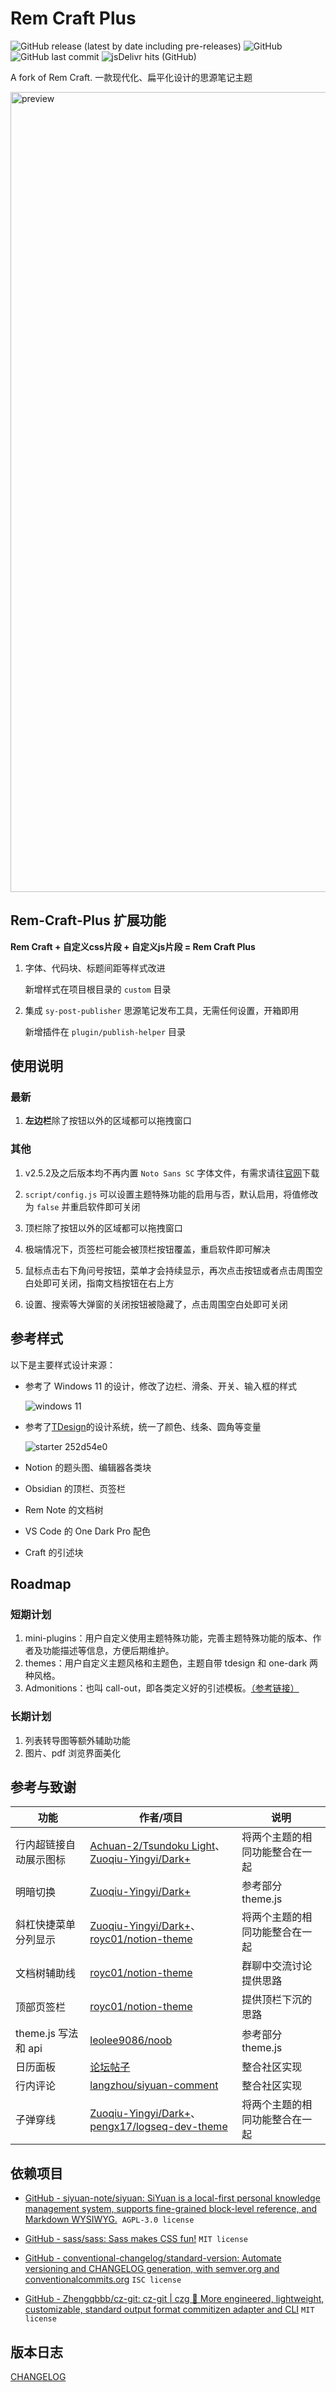 # Rem Craft Plus

![GitHub release (latest by date including pre-releases)](https://img.shields.io/github/release/svchord/Rem-Craft?include_prereleases)
![GitHub](https://img.shields.io/github/license/svchord/Rem-Craft)
![GitHub last commit](https://img.shields.io/github/last-commit/svchord/Rem-Craft)
![jsDelivr hits (GitHub)](https://img.shields.io/jsdelivr/gh/hy/svchord/Rem-Craft?label=hits)

A fork of Rem Craft. 一款现代化、扁平化设计的思源笔记主题

<img width="1280" alt="preview" src="https://user-images.githubusercontent.com/61345763/203089325-75a4d1c7-9b59-43a1-b98d-9c1bb0dcd63e.png">

## Rem-Craft-Plus 扩展功能

**Rem Craft + 自定义css片段 + 自定义js片段 = Rem Craft Plus**

1. 字体、代码块、标题间距等样式改进

   新增样式在项目根目录的 `custom` 目录

2. 集成 `sy-post-publisher` 思源笔记发布工具，无需任何设置，开箱即用

   新增插件在 `plugin/publish-helper` 目录

## 使用说明

### 最新

1. **左边栏**除了按钮以外的区域都可以拖拽窗口

### 其他

1. v2.5.2及之后版本均不再内置 `Noto Sans SC` 字体文件，有需求请往[官网](https://fonts.google.com/noto/specimen/Noto+Sans+SC)下载

2. `script/config.js` 可以设置主题特殊功能的启用与否，默认启用，将值修改为 `false` 并重启软件即可关闭

3. 顶栏除了按钮以外的区域都可以拖拽窗口

4. 极端情况下，页签栏可能会被顶栏按钮覆盖，重启软件即可解决

5. 鼠标点击右下角问号按钮，菜单才会持续显示，再次点击按钮或者点击周围空白处即可关闭，指南文档按钮在右上方

6. 设置、搜索等大弹窗的关闭按钮被隐藏了，点击周围空白处即可关闭

## 参考样式

以下是主要样式设计来源：

- 参考了 Windows 11 的设计，修改了边栏、滑条、开关、输入框的样式
  
  ![windows 11](https://docs.microsoft.com/en-us/windows/apps/design/signature-experiences/images/color_light_controls_940.png)

- 参考了[TDesign](https://tdesign.tencent.com/)的设计系统，统一了颜色、线条、圆角等变量
  
  ![starter 252d54e0](https://user-images.githubusercontent.com/61345763/176590115-93fa2d29-a975-4a89-904c-6ba94295d3ee.png)

- Notion 的题头图、编辑器各类块

- Obsidian 的顶栏、页签栏

- Rem Note 的文档树

- VS Code 的 One Dark Pro 配色

- Craft 的引述块

## Roadmap

### 短期计划

1. mini-plugins：用户自定义使用主题特殊功能，完善主题特殊功能的版本、作者及功能描述等信息，方便后期维护。
2. themes：用户自定义主题风格和主题色，主题自带 tdesign 和 one-dark 两种风格。
3. Admonitions：也叫 call-out，即各类定义好的引述模板。[（参考链接）](https://squidfunk.github.io/mkdocs-material/reference/admonitions/)

### 长期计划

1. 列表转导图等额外辅助功能
2. 图片、pdf 浏览界面美化

## 参考与致谢

| 功能               | 作者/项目                                                                                                                                                              | 说明              |
| ---------------- | ------------------------------------------------------------------------------------------------------------------------------------------------------------------ | --------------- |
| 行内超链接自动展示图标      | [Achuan-2/Tsundoku Light](https://github.com/Achuan-2/siyuan-themes-tsundoku-light)、[Zuoqiu-Yingyi/Dark+](https://github.com/Zuoqiu-Yingyi/siyuan-theme-dark-plus) | 将两个主题的相同功能整合在一起 |
| 明暗切换             | [Zuoqiu-Yingyi/Dark+](https://github.com/Zuoqiu-Yingyi/siyuan-theme-dark-plus)                                                                                     | 参考部分 theme.js   |
| 斜杠快捷菜单分列显示       | [Zuoqiu-Yingyi/Dark+](https://github.com/Zuoqiu-Yingyi/siyuan-theme-dark-plus)、[royc01/notion-theme](https://github.com/royc01/notion-theme)                       | 将两个主题的相同功能整合在一起 |
| 文档树辅助线           | [royc01/notion-theme](https://github.com/royc01/notion-theme)                                                                                                      | 群聊中交流讨论提供思路     |
| 顶部页签栏            | [royc01/notion-theme](https://github.com/royc01/notion-theme)                                                                                                      | 提供顶栏下沉的思路       |
| theme.js 写法和 api | [leolee9086/noob](https://github.com/leolee9086/noob)                                                                                                              | 参考部分 theme.js   |
| 日历面板             | [论坛帖子](https://ld246.com/article/1662969146166)                                                                                                                    | 整合社区实现          |
| 行内评论             | [langzhou/siyuan-comment](https://github.com/langzhou/siyuan-note/tree/main/siyuan-comment)                                                                        | 整合社区实现          |
| 子弹穿线             | [Zuoqiu-Yingyi/Dark+](https://github.com/Zuoqiu-Yingyi/siyuan-theme-dark-plus)、[pengx17/logseq-dev-theme](https://github.com/pengx17/logseq-dev-theme)             | 将两个主题的相同功能整合在一起 |

## 依赖项目

- [GitHub - siyuan-note/siyuan: SiYuan is a local-first personal knowledge management system, supports fine-grained block-level reference, and Markdown WYSIWYG.](https://github.com/siyuan-note/siyuan)  `AGPL-3.0 license`

- [GitHub - sass/sass: Sass makes CSS fun!](https://github.com/sass/sass) `MIT license`

- [GitHub - conventional-changelog/standard-version: Automate versioning and CHANGELOG generation, with semver.org and conventionalcommits.org](https://github.com/conventional-changelog/standard-version) `ISC license`

- [GitHub - Zhengqbbb/cz-git: cz-git | czg 🔨 More engineered, lightweight, customizable, standard output format commitizen adapter and CLI](https://github.com/Zhengqbbb/cz-git) `MIT license`

## 版本日志

[CHANGELOG](CHANGELOG.md)
